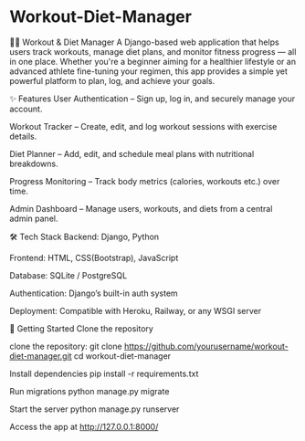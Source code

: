 # Workout-Diet-Manager

🏋️‍♂️ Workout & Diet Manager
A Django-based web application that helps users track workouts, manage diet plans, and monitor fitness progress — all in one place. Whether you're a beginner aiming for a healthier lifestyle or an advanced athlete fine-tuning your regimen, this app provides a simple yet powerful platform to plan, log, and achieve your goals.

✨ Features
User Authentication – Sign up, log in, and securely manage your account.

Workout Tracker – Create, edit, and log workout sessions with exercise details.

Diet Planner – Add, edit, and schedule meal plans with nutritional breakdowns.

Progress Monitoring – Track body metrics  (calories, workouts etc.) over time.

Admin Dashboard – Manage users, workouts, and diets from a central admin panel.

🛠 Tech Stack
Backend: Django, Python

Frontend: HTML, CSS(Bootstrap), JavaScript 

Database: SQLite / PostgreSQL

Authentication: Django’s built-in auth system

Deployment: Compatible with Heroku, Railway, or any WSGI server

🚀 Getting Started
Clone the repository

clone the repository:
git clone https://github.com/yourusername/workout-diet-manager.git
cd workout-diet-manager

Install dependencies
pip install -r requirements.txt

Run migrations
python manage.py migrate

Start the server
python manage.py runserver

Access the app at http://127.0.0.1:8000/


